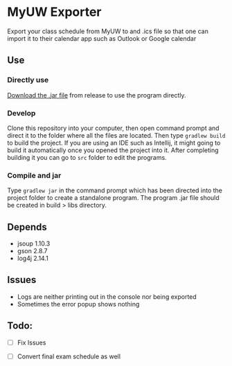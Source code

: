 # MyUW Exporter
Export your class schedule from MyUW to and .ics file so that one can import it to their calendar app such as Outlook or
Google calendar

## Use
### Directly use
[Download the .jar file](https://github.com/eyhc1/ScheduleMyClasses/releases/download/UWScheduleExporter/ScheduleMyClasses-2.0.0.jar) from release to use the program directly.
### Develop
Clone this repository into your computer, then open command prompt and direct it to the folder where all the files are
located. Then type `gradlew build` to build the project. If you are using an IDE such as Intellij, it might going to
build it automatically once you opened the project into it. After completing building it you can go to `src` folder to
edit the programs.
### Compile and jar
Type `gradlew jar` in the command prompt which has been directed into the project folder to create a standalone program.
The program .jar file should be created in build > libs directory.

## Depends
- jsoup 1.10.3
- gson 2.8.7
- log4j 2.14.1

## Issues
- Logs are neither printing out in the console nor being exported
- Sometimes the error popup shows nothing

## Todo:
- [ ] Fix Issues
- [ ] Convert final exam schedule as well


